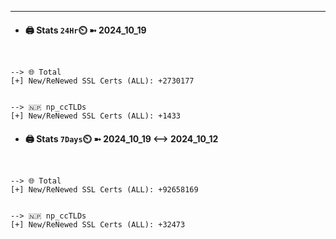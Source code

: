 

---
- #### 🖨️ **Stats** `24Hr`⏲️ ➼ 2024_10_19
```console


--> 🌐 Total
[+] New/ReNewed SSL Certs (ALL): +2730177


--> 🇳🇵 np_ccTLDs
[+] New/ReNewed SSL Certs (ALL): +1433

```

- #### 🖨️ **Stats** `7Days`⏲️ ➼ 2024_10_19 <--> 2024_10_12
```console


--> 🌐 Total
[+] New/ReNewed SSL Certs (ALL): +92658169


--> 🇳🇵 np_ccTLDs
[+] New/ReNewed SSL Certs (ALL): +32473

```

